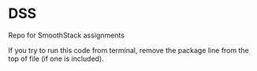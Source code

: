 # DSS
Repo for SmoothStack assignments

If you try to run this code from terminal, remove the package line from the top of file (if one is included).

